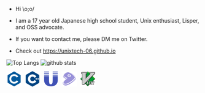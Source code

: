 * Hi \o;o/

+ I am a 17 year old Japanese high school student, Unix enthusiast, Lisper, and OSS advocate.

+ If you want to contact me, please DM me on Twitter.

+ Check out https://unixtech-06.github.io


<p align="left"> 
  <img alt="Top Langs" height="150px" src="https://github-readme-stats.vercel.app/api/top-langs/?username=unixtech-06&layout=compact&count_private=true&show_icons=true&theme=onedark"/>
  <img alt="github stats" height="150px" src="https://github-readme-stats.vercel.app/api?username=unixtech-06&count_private=true&show_icons=true&show_icons=true&theme=onedark"/>
</p>
<div>
  <img src="https://github.com/devicons/devicon/blob/master/icons/c/c-plain.svg" title="C" alt="C" width="40" height="40"/>&nbsp;
  <img src="https://github.com/devicons/devicon/blob/master/icons/cplusplus/cplusplus-plain.svg" title="C++" alt="C++" width="40" height="40"/>&nbsp;
  <img src="https://github.com/devicons/devicon/blob/master/icons/unix/unix-original.svg" title="Unix" alt="Unix" width="40" height="40"/>&nbsp;
  <img src="https://github.com/devicons/devicon/blob/master/icons/gentoo/gentoo-plain.svg" title="Gentoo" alt="Gentoo" width="40" height="40"/>&nbsp;
  <img src="https://github.com/devicons/devicon/blob/master/icons/vim/vim-original.svg" title="Vim" alt="Vim" width="40" height="40"/>&nbsp;
</div>
<!--
**Ryosuke-prog/Ryosuke-prog** is a ✨ _special_ ✨ repository because its `README.md` (this file) appears on your GitHub profile.

Here are some ideas to get you started:

- 🔭 I’m currently working on ...
- 🌱 I’m currently learning ...
- 👯 I’m looking to collaborate on ...
- 🤔 I’m looking for help with ...
- 💬 Ask me about ...
- 📫 How to reach me: ...
- 😄 Pronouns: ...
- ⚡ Fun fact: ...
-->
